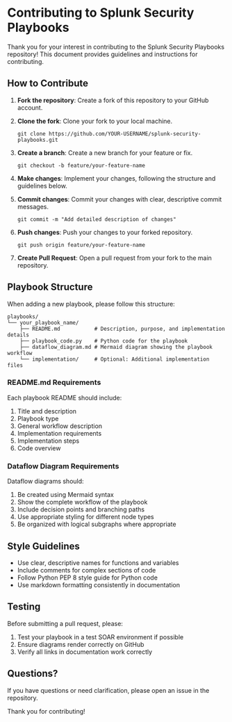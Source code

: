 # Contributing to Splunk Security Playbooks

Thank you for your interest in contributing to the Splunk Security Playbooks repository! This document provides guidelines and instructions for contributing.

## How to Contribute

1. **Fork the repository**: Create a fork of this repository to your GitHub account.

2. **Clone the fork**: Clone your fork to your local machine.
   ```
   git clone https://github.com/YOUR-USERNAME/splunk-security-playbooks.git
   ```

3. **Create a branch**: Create a new branch for your feature or fix.
   ```
   git checkout -b feature/your-feature-name
   ```

4. **Make changes**: Implement your changes, following the structure and guidelines below.

5. **Commit changes**: Commit your changes with clear, descriptive commit messages.
   ```
   git commit -m "Add detailed description of changes"
   ```

6. **Push changes**: Push your changes to your forked repository.
   ```
   git push origin feature/your-feature-name
   ```

7. **Create Pull Request**: Open a pull request from your fork to the main repository.

## Playbook Structure

When adding a new playbook, please follow this structure:

```
playbooks/
└── your_playbook_name/
    ├── README.md           # Description, purpose, and implementation details
    ├── playbook_code.py    # Python code for the playbook
    ├── dataflow_diagram.md # Mermaid diagram showing the playbook workflow
    └── implementation/     # Optional: Additional implementation files
```

### README.md Requirements

Each playbook README should include:

1. Title and description
2. Playbook type
3. General workflow description
4. Implementation requirements
5. Implementation steps
6. Code overview

### Dataflow Diagram Requirements

Dataflow diagrams should:

1. Be created using Mermaid syntax
2. Show the complete workflow of the playbook
3. Include decision points and branching paths
4. Use appropriate styling for different node types
5. Be organized with logical subgraphs where appropriate

## Style Guidelines

- Use clear, descriptive names for functions and variables
- Include comments for complex sections of code
- Follow Python PEP 8 style guide for Python code
- Use markdown formatting consistently in documentation

## Testing

Before submitting a pull request, please:

1. Test your playbook in a test SOAR environment if possible
2. Ensure diagrams render correctly on GitHub
3. Verify all links in documentation work correctly

## Questions?

If you have questions or need clarification, please open an issue in the repository.

Thank you for contributing!
